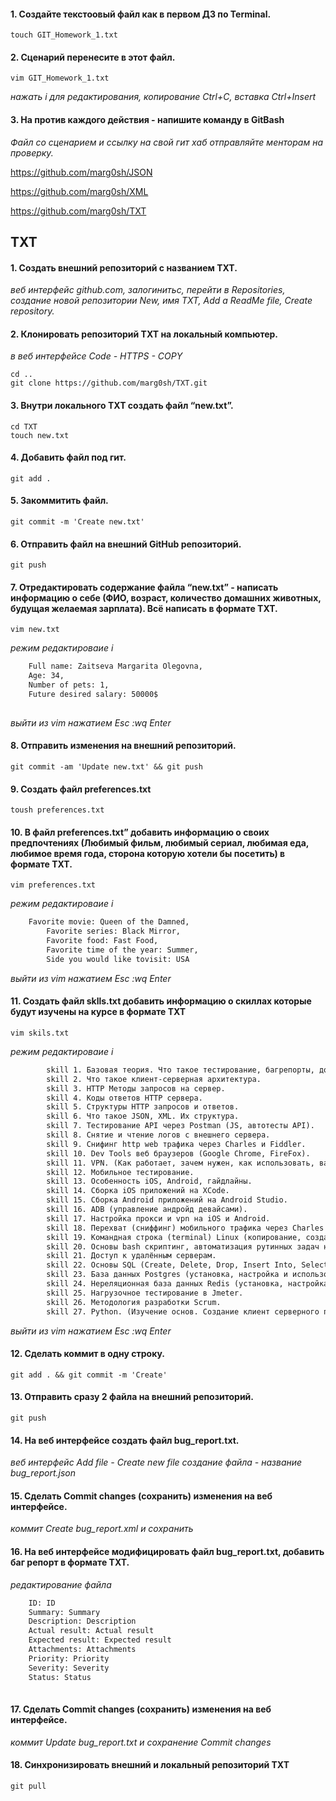 #### 1. Создайте текстоовый файл как в первом ДЗ по Terminal.  
```
touch GIT_Homework_1.txt
```
  
#### 2. Сценарий перенесите в этот файл.  
```
vim GIT_Homework_1.txt
```
*нажать i для редактирования, копирование Ctrl+C, вставка Ctrl+Insert*  
  
#### 3. На против каждого действия - напишите команду в GitBash  
*Файл со сценарием и ссылку на свой гит хаб отправляйте менторам на проверку.*  
  
https://github.com/marg0sh/JSON
  
https://github.com/marg0sh/XML
  
https://github.com/marg0sh/TXT


## TXT
#### 1. Создать внешний репозиторий c названием TXT.  
*веб интерфейс github.com, залогинитьс, перейти в Repositories, создание новой репозитории New, имя TXT, Add a ReadMe file, Create repository.*  
  
#### 2. Клонировать репозиторий TXT на локальный компьютер.  
*в веб интерфейсе Code - HTTPS - COPY*  
```
cd ..
git clone https://github.com/marg0sh/TXT.git
```
  
#### 3. Внутри локального TXT создать файл “new.txt”.  
```
cd TXT
touch new.txt
```
  
#### 4. Добавить файл под гит.  
```
git add .
```
  
#### 5. Закоммитить файл.  
```
git commit -m 'Create new.txt'
```
  
#### 6. Отправить файл на внешний GitHub репозиторий.  
```
git push
``` 
  
#### 7. Отредактировать содержание файла “new.txt” - написать информацию о себе (ФИО, возраст, количество домашних животных, будущая желаемая зарплата). Всё написать в формате TXT.  
```
vim new.txt
```
*режим редактироваие i*  
```txt
	Full name: Zaitseva Margarita Olegovna,
	Age: 34,
	Number of pets: 1,
	Future desired salary: 50000$
  
```
*выйти из vim нажатием Esc :wq Enter*  
  
#### 8. Отправить изменения на внешний репозиторий.  
```
git commit -am 'Update new.txt' && git push
```
  
#### 9. Создать файл preferences.txt  
```
toush preferences.txt
```
  
#### 10. В файл preferences.txt” добавить информацию о своих предпочтениях (Любимый фильм, любимый сериал, любимая еда, любимое время года, сторона которую хотели бы посетить) в формате TXT.  
```
vim preferences.txt
```
*режим редактироваие i*  
```txt
	Favorite movie: Queen of the Damned,
        Favorite series: Black Mirror,
        Favorite food: Fast Food,
        Favorite time of the year: Summer,
        Side you would like tovisit: USA

```
*выйти из vim нажатием Esc :wq Enter*  
  
#### 11. Создать файл sklls.txt добавить информацию о скиллах которые будут изучены на курсе в формате TXT  
```
vim skils.txt
```
*режим редактироваие i*  
```txt
        skill 1. Базовая теория. Что такое тестирование, багрепорты, документация, виды, методы, направления тестирования и т.п. SDLC, STLC.
        skill 2. Что такое клиент-серверная архитектура.
        skill 3. HTTP Методы запросов на сервер.
        skill 4. Коды ответов HTTP сервера.
        skill 5. Структуры HTTP запросов и ответов.
        skill 6. Что такое JSON, XML. Их структура.
        skill 7. Тестирование API через Postman (JS, автотесты API).
        skill 8. Снятие и чтение логов c внешнего сервера.
        skill 9. Снифинг http web трафика через Charles и Fiddler.
        skill 10. Dev Tools веб браузеров (Google Chrome, FireFox).
        skill 11. VPN. (Как работает, зачем нужен, как использовать, варианты инструментов)
        skill 12. Мобильное тестирование.
        skill 13. Особенность iOS, Android, гайдлайны.
        skill 14. Сборка iOS приложений на XCode.
        skill 15. Сборка Android приложений на Android Studio.
        skill 16. ADB (управление андройд девайсами).
        skill 17. Настройка прокси и vpn на iOS и Android.
        skill 18. Перехват (сниффинг) мобильного трафика через Charles и Fiddler на iOS и Android.
        skill 19. Командная строка (terminal) Linux (копирование, создание, просмотр, перемещение файлов на серверах без графического интерфейса)
        skill 20. Основы bash скриптинг, автоматизация рутинных задач на сервере.
        skill 21. Доступ к удалённым серверам.
        skill 22. Основы SQL (Create, Delete, Drop, Insert Into, Select, From, Where, Join).
        skill 23. База данных Postgres (установка, настройка и использование).
        skill 24. Нереляционная база данных Redis (установка, настройка и использование).
        skill 25. Нагрузочное тестирование в Jmeter.
        skill 26. Методология разработки Scrum.
        skill 27. Python. (Изучение основ. Создание клиент серверного приложения)

```
*выйти из vim нажатием Esc :wq Enter*  
  
#### 12. Сделать коммит в одну строку.  
```
git add . && git commit -m 'Create'
```
  
#### 13. Отправить сразу 2 файла на внешний репозиторий.  
```
git push
```
  
#### 14. На веб интерфейсе создать файл bug_report.txt.  
*веб интерфейс Add file - Create new file создание файла - название bug_report.json*  
  
#### 15. Сделать Commit changes (сохранить) изменения на веб интерфейсе.  
*коммит Create bug_report.xml и сохранить*  
  
#### 16. На веб интерфейсе модифицировать файл bug_report.txt, добавить баг репорт в формате TXT.  
*редактирование файла*  
```txt
	ID: ID
	Summary: Summary
	Description: Description
	Actual result: Actual result
	Expected result: Expected result
	Attachments: Attachments
	Priority: Priority
	Severity: Severity
	Status: Status
  
```
  
#### 17. Сделать Commit changes (сохранить) изменения на веб интерфейсе.  
*коммит Update bug_report.txt и сохранение Commit changes*  
  
#### 18. Синхронизировать внешний и локальный репозиторий TXT  
```
git pull
```
  

